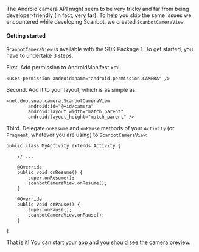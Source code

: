 The Android camera API might seem to be very tricky and far from being developer-friendly (in fact, very far). To help you skip the same issues we encountered while developing Scanbot, we created `ScanbotCameraView`.

#### Getting started

`ScanbotCameraView` is available with the SDK Package 1. To get started, you have to undertake 3 steps.

First. Add permission to AndroidManifest.xml

    <uses-permission android:name="android.permission.CAMERA" />

Second. Add it to your layout, which is as simple as:

    <net.doo.snap.camera.ScanbotCameraView
            android:id="@+id/camera"
            android:layout_width="match_parent"
            android:layout_height="match_parent" />

Third. Delegate `onResume` and `onPause` methods of your `Activity` (or `Fragment`, whatever you are using) to `ScanbotCameraView`:

    public class MyActivity extends Activity {

        // ...

        @Override
        public void onResume() {
            super.onResume();
            scanbotCameraView.onResume();
        }

        @Override
        public void onPause() {
            super.onPause();
            scanbotCameraView.onPause();
        }

    }

That is it! You can start your app and you should see the camera preview.